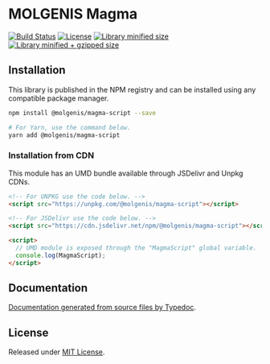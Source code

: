 # MOLGENIS Magma

[![Build Status](https://travis-ci.org/fdlk/molgenis/molgenis-js-magma.svg?branch=master)](https://travis-ci.org/fdlk/molgenis/molgenis-js-magma)
[![License](https://badgen.net/github/license/fdlk/molgenis/molgenis-js-magma)](./LICENSE)
[![Library minified size](https://badgen.net/bundlephobia/min/@molgenis/magma-script)](https://bundlephobia.com/result?p=@molgenis/magma-script)
[![Library minified + gzipped size](https://badgen.net/bundlephobia/minzip/@molgenis/magma-script)](https://bundlephobia.com/result?p=@molgenis/magma-script)

## Installation

This library is published in the NPM registry and can be installed using any compatible package manager.

```sh
npm install @molgenis/magma-script --save

# For Yarn, use the command below.
yarn add @molgenis/magma-script
```

### Installation from CDN

This module has an UMD bundle available through JSDelivr and Unpkg CDNs.

```html
<!-- For UNPKG use the code below. -->
<script src="https://unpkg.com/@molgenis/magma-script"></script>

<!-- For JSDelivr use the code below. -->
<script src="https://cdn.jsdelivr.net/npm/@molgenis/magma-script"></script>

<script>
  // UMD module is exposed through the "MagmaScript" global variable.
  console.log(MagmaScript);
</script>
```

## Documentation

[Documentation generated from source files by Typedoc](./docs/README.md).

## License

Released under [MIT License](./LICENSE).
